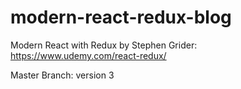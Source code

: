 # modern-react-redux-blog

Modern React with Redux by Stephen Grider: https://www.udemy.com/react-redux/

Master Branch: version 3
